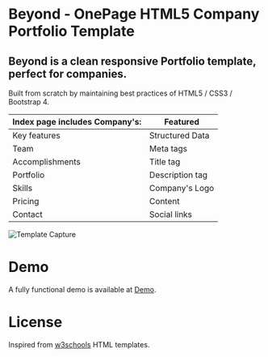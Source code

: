 # Beyond - OnePage HTML5 Company Portfolio Template
## Beyond is a clean responsive Portfolio template, perfect for companies.

Built from scratch by maintaining best practices of HTML5 / CSS3 / Bootstrap 4.


Index page includes Company's: | Featured
------------ | -------------
Key features | Structured Data 
Team | Meta tags 
Accomplishments | Title tag
Portfolio | Description tag
Skills | Company's Logo
Pricing | Content
Contact | Social links

![Template Capture](/Capture.png)

# Demo 
A fully functional demo is available at [Demo](https://mostafaauda.github.io/Beyond/).

# License
Inspired from [w3schools](https://www.w3schools.com/) HTML templates.
